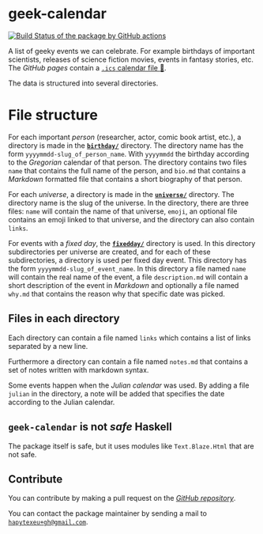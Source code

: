 # geek-calendar

[![Build Status of the package by GitHub actions](https://github.com/hapytex/geek-calendar/actions/workflows/build-ci.yml/badge.svg)](https://github.com/hapytex/geek-calendar/actions/workflows/build-ci.yml)

A list of geeky events we can celebrate. For example birthdays of important
scientists, releases of science fiction movies, events in fantasy stories, etc.
The *GitHub pages* contain a [`.ics` calendar file :calendar:](https://hapytex.github.io/geek-calendar/geek-calendar.ics).

The data is structured into several directories.

# File structure

For each important *person* (researcher, actor, comic book artist, etc.),
a directory is made in the [**`birthday/`**](birthday/)
directory. The directory name has the form `yyyymmdd-slug_of_person_name`. With
`yyyymmdd` the birthday according to the *Gregorian* calendar of that person.
The directory contains two files `name` that contains the full name of the
person, and `bio.md` that contains a *Markdown* formatted file that contains a
short biography of that person.

For each *universe*, a directory is made in the [**`universe/`**](universe/)
directory. The directory name is the slug of the universe. In the directory, there
are three files: `name` will contain the name of that universe, `emoji`, an optional
file contains an emoji linked to that universe, and the directory can also contain
`links`.

For events with a *fixed day*, the [**`fixedday/`**](fixedday/) directory is used.
In this directory subdirectories per universe are created, and for each of these
subdirectories, a directory is used per fixed day event. This directory has the form
`yyyymmdd-slug_of_event_name`. In this directory a file named `name` will contain the
real name of the event, a file `description.md` will contain a short description of the
event in *Markdown* and optionally a file named `why.md` that contains the reason
why that specific date was picked.

## Files in each directory

Each directory can contain a file named `links` which contains a list of links
separated by a new line.

Furthermore a directory can contain a file named `notes.md` that contains a set
of notes written with markdown syntax.

Some events happen when the *Julian calendar* was used. By adding a file
`julian` in the directory, a note will be added that specifies the date
according to the Julian calendar.

## `geek-calendar` is not *safe* Haskell

The package itself is safe, but it uses modules like `Text.Blaze.Html` that are
not safe.

## Contribute

You can contribute by making a pull request on the [*GitHub
repository*](https://github.com/hapytex/geek-calendar).

You can contact the package maintainer by sending a mail to
[`hapytexeu+gh@gmail.com`](mailto:hapytexeu+gh@gmail.com).

